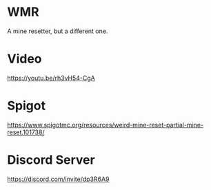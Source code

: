 # WMR
A mine resetter, but a different one.

# Video
https://youtu.be/rh3vH54-CgA

# Spigot
https://www.spigotmc.org/resources/weird-mine-reset-partial-mine-reset.101738/

# Discord Server
https://discord.com/invite/dp3R6A9
